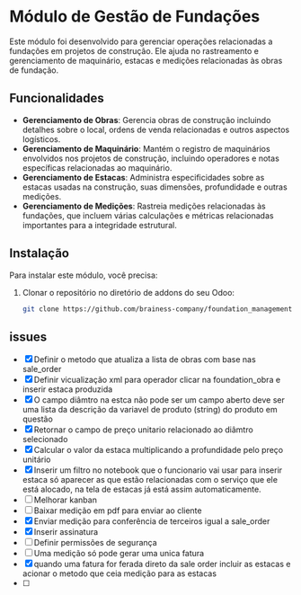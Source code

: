 # Módulo de Gestão de Fundações

Este módulo foi desenvolvido para gerenciar operações relacionadas a fundações em projetos de construção. Ele ajuda no rastreamento e gerenciamento de maquinário, estacas e medições relacionadas às obras de fundação.

## Funcionalidades

- **Gerenciamento de Obras**: Gerencia obras de construção incluindo detalhes sobre o local, ordens de venda relacionadas e outros aspectos logísticos.
- **Gerenciamento de Maquinário**: Mantém o registro de maquinários envolvidos nos projetos de construção, incluindo operadores e notas específicas relacionadas ao maquinário.
- **Gerenciamento de Estacas**: Administra especificidades sobre as estacas usadas na construção, suas dimensões, profundidade e outras medições.
- **Gerenciamento de Medições**: Rastreia medições relacionadas às fundações, que incluem várias calculações e métricas relacionadas importantes para a integridade estrutural.

## Instalação

Para instalar este módulo, você precisa:

1. Clonar o repositório no diretório de addons do seu Odoo:
   ```bash
   git clone https://github.com/brainess-company/foundation_management.git

## issues
- [x] Definir o metodo que atualiza a lista de obras com base nas sale_order 
- [x] Definir vicualização xml para operador clicar na foundation_obra e inserir estaca produzida
- [x] O campo diâmtro na estca não pode ser um campo aberto deve ser uma lista da descrição da variavel de produto (string) do produto em questão
- [x] Retornar o campo de preço unitario relacionado ao diâmtro selecionado
- [x] Calcular o valor da estaca multiplicando a profundidade pelo preço unitário
- [x] Inserir um filtro no notebook que o funcionario vai usar para inserir estaca só aparecer as que estão relacionadas com o serviço que ele está alocado, na tela de estacas já está assim automaticamente.
- [ ] Melhorar kanban
- [ ] Baixar medição em pdf para enviar ao cliente
- [x] Enviar medição para conferência de terceiros igual a sale_order
- [x] Inserir assinatura
- [ ] Definir permissões de segurança
- [ ] Uma medição só pode gerar uma unica fatura
- [x] quando uma fatura for ferada direto da sale order incluir as estacas e acionar o metodo que ceia medição para as estacas
- [ ] 

